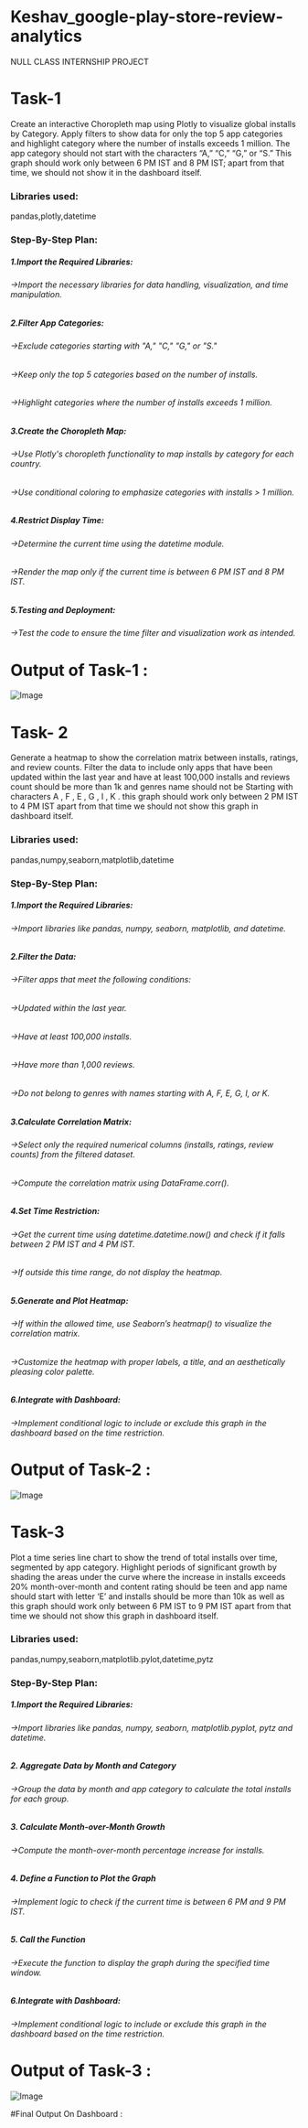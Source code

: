 # Keshav_google-play-store-review-analytics
NULL CLASS INTERNSHIP PROJECT

# Task-1 
Create an interactive Choropleth map using Plotly to visualize global installs by Category. Apply filters to show data for only the top 5 app categories and highlight category where the number of installs exceeds 1 million. The app category should not start with the characters “A,” “C,” “G,” or “S.” This graph should work only between 6 PM IST and 8 PM IST; apart from that time, we should not show it in the dashboard itself.
### Libraries used:
pandas,plotly,datetime
### Step-By-Step Plan:
##### 1.Import the Required Libraries:
###### ->Import the necessary libraries for data handling, visualization, and time manipulation.
##### 2.Filter App Categories:
###### ->Exclude categories starting with "A," "C," "G," or "S."
###### ->Keep only the top 5 categories based on the number of installs.
###### ->Highlight categories where the number of installs exceeds 1 million.
##### 3.Create the Choropleth Map:
###### ->Use Plotly's choropleth functionality to map installs by category for each country.
###### ->Use conditional coloring to emphasize categories with installs > 1 million.
##### 4.Restrict Display Time:
###### ->Determine the current time using the datetime module.
###### ->Render the map only if the current time is between 6 PM IST and 8 PM IST.
##### 5.Testing and Deployment: 
###### ->Test the code to ensure the time filter and visualization work as intended.
# Output of Task-1 :
![Image](https://github.com/user-attachments/assets/80dee014-6af8-401a-a570-76c03894e74e)

# Task- 2
 Generate a heatmap to show the correlation matrix between installs, ratings, and review counts. Filter the data to include only apps that have been updated within the last year and have at least 100,000 installs and reviews count should be more than 1k and genres name should not be Starting with characters A , F , E , G , I , K . this graph should work only between 2 PM IST to 4 PM IST apart from that time we should not show this graph in dashboard itself.
### Libraries used:
pandas,numpy,seaborn,matplotlib,datetime
### Step-By-Step Plan:
##### 1.Import the Required Libraries:
###### ->Import libraries like pandas, numpy, seaborn, matplotlib, and datetime.
##### 2.Filter the Data:
###### ->Filter apps that meet the following conditions:
###### ->Updated within the last year.
###### ->Have at least 100,000 installs.
###### ->Have more than 1,000 reviews.
###### ->Do not belong to genres with names starting with A, F, E, G, I, or K.
##### 3.Calculate Correlation Matrix:
###### ->Select only the required numerical columns (installs, ratings, review counts) from the filtered dataset.
###### ->Compute the correlation matrix using DataFrame.corr().
##### 4.Set Time Restriction:
###### ->Get the current time using datetime.datetime.now() and check if it falls between 2 PM IST and 4 PM IST.
###### ->If outside this time range, do not display the heatmap.
##### 5.Generate and Plot Heatmap:
###### ->If within the allowed time, use Seaborn’s heatmap() to visualize the correlation matrix.
###### ->Customize the heatmap with proper labels, a title, and an aesthetically pleasing color palette.
##### 6.Integrate with Dashboard:
###### ->Implement conditional logic to include or exclude this graph in the dashboard based on the time restriction.
# Output of Task-2 :
![Image](https://github.com/user-attachments/assets/49fa6079-a148-4310-99e8-48e24ca1cae3)

# Task-3
Plot a time series line chart to show the trend of total installs over time, segmented by app category. Highlight periods of significant growth by shading the areas under the curve where the increase in installs exceeds 20% month-over-month and content rating should be teen and app name should start with letter ‘E’ and installs should be more than 10k as well as this graph should work only between 6 PM IST to 9 PM IST apart from that time we should not show this graph in dashboard itself.
### Libraries used:
pandas,numpy,seaborn,matplotlib.pylot,datetime,pytz
### Step-By-Step Plan:
##### 1.Import the Required Libraries:
###### ->Import libraries like pandas, numpy, seaborn, matplotlib.pyplot, pytz and datetime.
##### 2. Aggregate Data by Month and Category
###### ->Group the data by month and app category to calculate the total installs for each group.
##### 3. Calculate Month-over-Month Growth
###### ->Compute the month-over-month percentage increase for installs.
##### 4. Define a Function to Plot the Graph
###### ->Implement logic to check if the current time is between 6 PM and 9 PM IST.
##### 5. Call the Function
###### ->Execute the function to display the graph during the specified time window.
##### 6.Integrate with Dashboard:
###### ->Implement conditional logic to include or exclude this graph in the dashboard based on the time restriction.
# Output of Task-3 :
![Image](https://github.com/user-attachments/assets/0b086a6c-c445-404c-ae2d-4922c6c3e1a2)

#Final Output On Dashboard :

